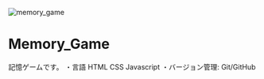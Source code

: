 ![memory_game](https://user-images.githubusercontent.com/82215146/129535854-e4d1cb00-6535-4014-bbe7-b2135d477a38.jpg)
# Memory_Game
記憶ゲームです。
・言語 HTML CSS Javascript
・バージョン管理: Git/GitHub
